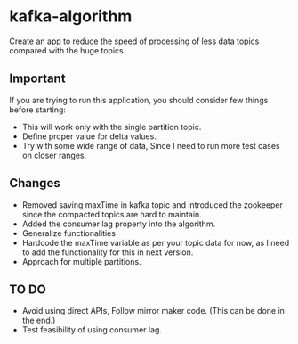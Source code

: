# kafka-algorithm

Create an app to reduce the speed of processing of less data topics compared with the huge topics.

## Important
If you are trying to run this application, you should consider few things before starting:
  - This will work only with the single partition topic.
  - Define proper value for delta values.
  - Try with some wide range of data, Since I need to run more test cases on closer ranges.
  
## Changes
  - Removed saving maxTime in kafka topic and introduced the zookeeper since the compacted topics are hard to maintain.
  - Added the consumer lag property into the algorithm.
  - Generalize functionalities
  - Hardcode the maxTime variable as per your topic data for now, as I need to add the functionality for this in next version.
  - Approach for multiple partitions.

## TO DO
* Avoid using direct APIs, Follow mirror maker code. (This can be done in the end.)
* Test feasibility of using consumer lag.

